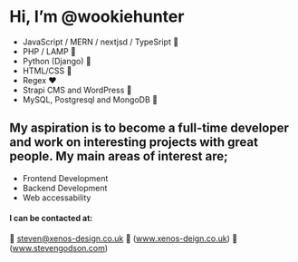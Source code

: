# Hi, I’m @wookiehunter

* JavaScript / MERN / nextjsd / TypeSript :blue_heart:
* PHP / LAMP :green_heart:
* Python (Django) :snake:
* HTML/CSS :orange_heart:
* Regex :heart:
* Strapi CMS and WordPress 💙
* MySQL, Postgresql and MongoDB 🖤

## My aspiration is to become a full-time developer and work on interesting projects with great people. My main areas of interest are;

* Frontend Development
* Backend Development
* Web accessability

#### I can be contacted at:
:e-mail: steven@xenos-design.co.uk
:office: (www.xenos-deign.co.uk)
:house_with_garden: (www.stevengodson.com)
